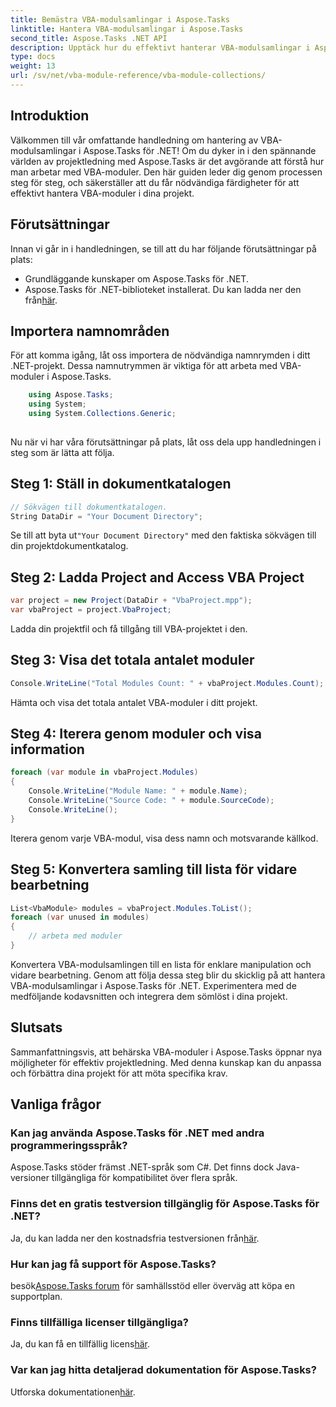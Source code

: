 ```yaml
---
title: Bemästra VBA-modulsamlingar i Aspose.Tasks
linktitle: Hantera VBA-modulsamlingar i Aspose.Tasks
second_title: Aspose.Tasks .NET API
description: Upptäck hur du effektivt hanterar VBA-modulsamlingar i Aspose.Tasks för .NET. Steg-för-steg-guide för sömlös integration i dina projekt.
type: docs
weight: 13
url: /sv/net/vba-module-reference/vba-module-collections/
---
```

## Introduktion
Välkommen till vår omfattande handledning om hantering av VBA-modulsamlingar i Aspose.Tasks för .NET! Om du dyker in i den spännande världen av projektledning med Aspose.Tasks är det avgörande att förstå hur man arbetar med VBA-moduler. Den här guiden leder dig genom processen steg för steg, och säkerställer att du får nödvändiga färdigheter för att effektivt hantera VBA-moduler i dina projekt.
## Förutsättningar
Innan vi går in i handledningen, se till att du har följande förutsättningar på plats:
- Grundläggande kunskaper om Aspose.Tasks för .NET.
-  Aspose.Tasks för .NET-biblioteket installerat. Du kan ladda ner den från[här](https://releases.aspose.com/tasks/net/).
## Importera namnområden
För att komma igång, låt oss importera de nödvändiga namnrymden i ditt .NET-projekt. Dessa namnutrymmen är viktiga för att arbeta med VBA-moduler i Aspose.Tasks.
```csharp
    using Aspose.Tasks;
    using System;
    using System.Collections.Generic;
    
```
Nu när vi har våra förutsättningar på plats, låt oss dela upp handledningen i steg som är lätta att följa.
## Steg 1: Ställ in dokumentkatalogen
```csharp
// Sökvägen till dokumentkatalogen.
String DataDir = "Your Document Directory";
```
 Se till att byta ut`"Your Document Directory"` med den faktiska sökvägen till din projektdokumentkatalog.
## Steg 2: Ladda Project and Access VBA Project
```csharp
var project = new Project(DataDir + "VbaProject.mpp");
var vbaProject = project.VbaProject;
```
Ladda din projektfil och få tillgång till VBA-projektet i den.
## Steg 3: Visa det totala antalet moduler
```csharp
Console.WriteLine("Total Modules Count: " + vbaProject.Modules.Count);
```
Hämta och visa det totala antalet VBA-moduler i ditt projekt.
## Steg 4: Iterera genom moduler och visa information
```csharp
foreach (var module in vbaProject.Modules)
{
    Console.WriteLine("Module Name: " + module.Name);
    Console.WriteLine("Source Code: " + module.SourceCode);
    Console.WriteLine();
}
```
Iterera genom varje VBA-modul, visa dess namn och motsvarande källkod.
## Steg 5: Konvertera samling till lista för vidare bearbetning
```csharp
List<VbaModule> modules = vbaProject.Modules.ToList();
foreach (var unused in modules)
{
    // arbeta med moduler
}
```
Konvertera VBA-modulsamlingen till en lista för enklare manipulation och vidare bearbetning.
Genom att följa dessa steg blir du skicklig på att hantera VBA-modulsamlingar i Aspose.Tasks för .NET. Experimentera med de medföljande kodavsnitten och integrera dem sömlöst i dina projekt.
## Slutsats
Sammanfattningsvis, att behärska VBA-moduler i Aspose.Tasks öppnar nya möjligheter för effektiv projektledning. Med denna kunskap kan du anpassa och förbättra dina projekt för att möta specifika krav.
## Vanliga frågor
### Kan jag använda Aspose.Tasks för .NET med andra programmeringsspråk?
Aspose.Tasks stöder främst .NET-språk som C#. Det finns dock Java-versioner tillgängliga för kompatibilitet över flera språk.
### Finns det en gratis testversion tillgänglig för Aspose.Tasks för .NET?
Ja, du kan ladda ner den kostnadsfria testversionen från[här](https://releases.aspose.com/).
### Hur kan jag få support för Aspose.Tasks?
 besök[Aspose.Tasks forum](https://forum.aspose.com/c/tasks/15) för samhällsstöd eller överväg att köpa en supportplan.
### Finns tillfälliga licenser tillgängliga?
 Ja, du kan få en tillfällig licens[här](https://purchase.aspose.com/temporary-license/).
### Var kan jag hitta detaljerad dokumentation för Aspose.Tasks?
 Utforska dokumentationen[här](https://reference.aspose.com/tasks/net/).